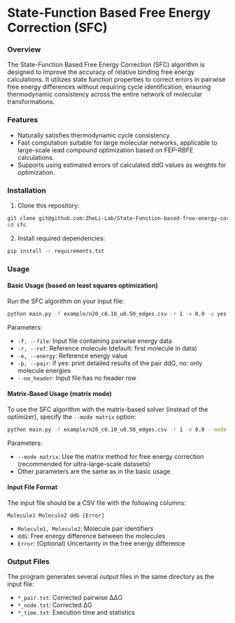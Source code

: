 # State-Function Based Free Energy Correction (SFC)

### Overview
The State-Function Based Free Energy Correction (SFC) algorithm is designed to improve the accuracy of relative binding free energy calculations. It utilizes state function properties to correct  errors in pairwise free energy differences without requiring cycle identification, ensuring thermodynamic consistency across the entire network of molecular transformations.

### Features
- Naturally satisfies thermodynamic cycle consistency.
- Fast computation suitable for large molecular networks, applicable to large-scale lead compound optimization based on FEP-RBFE calculations.
- Supports using estimated errors of calculated ddG values as weights for optimization.

### Installation
1. Clone this repository:
```bash
git clone git@github.com:ZheLi-Lab/State-Function-based-free-energy-correction-SFC-.git
cd sfc
```

2. Install required dependencies:
```bash
pip install -r requirements.txt
```

### Usage

#### Basic Usage (based on least squares optimization)
Run the SFC algorithm on your input file:
```bash
python main.py -f example/n20_c0.10_u0.50_edges.csv -r 1 -e 0.0 -p yes --no_header
```

Parameters:
- `-f, --file`: Input file containing pairwise energy data
- `-r, --ref`: Reference molecule (default: first molecule in data)
- `-e, --energy`: Reference energy value 
- `-p, --pair`: if yes: print detailed results of the pair ddG, no: only molecule energies
- `--no_header`: Input file has no header row

#### Matrix-Based Usage (matrix mode)
To use the SFC algorithm with the matrix-based solver (instead of the optimizer), specify the `--mode matrix` option:

```bash
python main.py -f example/n20_c0.10_u0.50_edges.csv -r 1 -e 0.0 --mode matrix --no_header
```

Parameters:
- `--mode matrix`: Use the matrix method for free energy correction (recommended for ultra-large-scale datasets)
- Other parameters are the same as in the basic usage


#### Input File Format
The input file should be a CSV file with the following columns:
```
Molecule1 Molecule2 ddG [Error]
```
- `Molecule1, Molecule2`: Molecule pair identifiers
- `ddG`: Free energy difference between the molecules
- `Error`: (Optional) Uncertainty in the free energy difference

### Output Files
The program generates several output files in the same directory as the input file:
- `*_pair.txt`: Corrected pairwise ΔΔG
- `*_node.txt`: Corrected ΔG
- `*_time.txt`: Execution time and statistics
